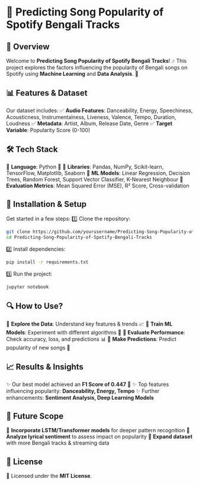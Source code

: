 # 🎵 Predicting Song Popularity of Spotify Bengali Tracks

## 📌 Overview
Welcome to **Predicting Song Popularity of Spotify Bengali Tracks**! 🎶 This project explores the factors influencing the popularity of Bengali songs on Spotify using **Machine Learning** and **Data Analysis**. 🚀

## 📊 Features & Dataset
Our dataset includes:
✅ **Audio Features**: Danceability, Energy, Speechiness, Acousticness, Instrumentalness, Liveness, Valence, Tempo, Duration, Loudness
✅ **Metadata**: Artist, Album, Release Date, Genre
✅ **Target Variable**: Popularity Score (0-100)

## 🛠️ Tech Stack
🔹 **Language**: Python 🐍
🔹 **Libraries**: Pandas, NumPy, Scikit-learn, TensorFlow, Matplotlib, Seaborn
🔹 **ML Models**: Linear Regression, Decision Trees, Random Forest, Support Vector Classifier, K-Nearest Neighbour
🔹 **Evaluation Metrics**: Mean Squared Error (MSE), R² Score, Cross-validation

## 🚀 Installation & Setup
Get started in a few steps:
1️⃣ Clone the repository:
   ```bash
   git clone https://github.com/yourusername/Predicting-Song-Popularity-of-Spotify-Bengali-Tracks.git
   cd Predicting-Song-Popularity-of-Spotify-Bengali-Tracks
   ```
2️⃣ Install dependencies:
   ```bash
   pip install -r requirements.txt
   ```
3️⃣ Run the project:
   ```bash
   jupyter notebook
   ```

## 🔍 How to Use?
🎯 **Explore the Data**: Understand key features & trends 📈
🎯 **Train ML Models**: Experiment with different algorithms 🧠
🎯 **Evaluate Performance**: Check accuracy, loss, and predictions 📊
🎯 **Make Predictions**: Predict popularity of new songs 🎵

## 📈 Results & Insights
✨ Our best model achieved an **F1 Score of 0.447** 🎯
✨ Top features influencing popularity: **Danceability, Energy, Tempo**
✨ Further enhancements: **Sentiment Analysis, Deep Learning Models**

## 🔮 Future Scope
🚀 **Incorporate LSTM/Transformer models** for deeper pattern recognition
🚀 **Analyze lyrical sentiment** to assess impact on popularity
🚀 **Expand dataset** with more Bengali tracks & streaming data


## 📜 License
📝 Licensed under the **MIT License**.


